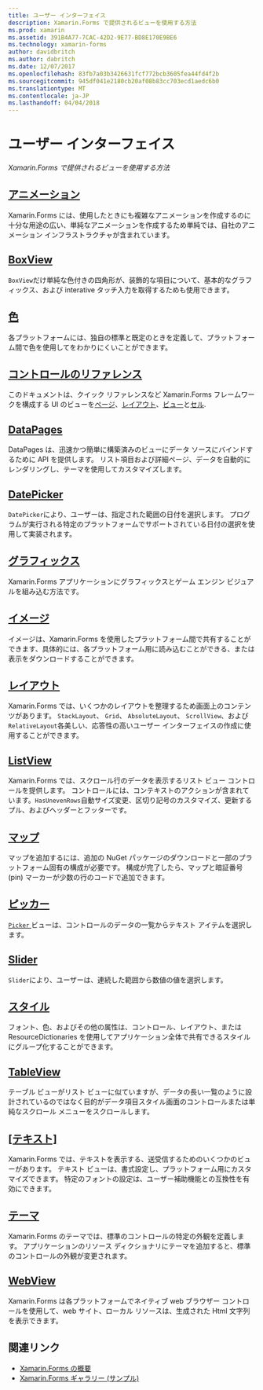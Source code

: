 ```yaml
---
title: ユーザー インターフェイス
description: Xamarin.Forms で提供されるビューを使用する方法
ms.prod: xamarin
ms.assetid: 391B4A77-7CAC-42D2-9E77-BD8E170E9BE6
ms.technology: xamarin-forms
author: davidbritch
ms.author: dabritch
ms.date: 12/07/2017
ms.openlocfilehash: 83fb7a03b3426631fcf772bcb3605fea44fd4f2b
ms.sourcegitcommit: 945df041e2180cb20af08b83cc703ecd1aedc6b0
ms.translationtype: MT
ms.contentlocale: ja-JP
ms.lasthandoff: 04/04/2018
---
```

# <a name="user-interface"></a>ユーザー インターフェイス

_Xamarin.Forms で提供されるビューを使用する方法_

## <a name="animationanimationindexmd"></a>[アニメーション](animation/index.md)

Xamarin.Forms には、使用したときにも複雑なアニメーションを作成するのに十分な用途の広い、単純なアニメーションを作成するため単純では、自社のアニメーション インフラストラクチャが含まれています。

## <a name="boxviewboxviewmd"></a>[BoxView](boxview.md)

`BoxView`だけ単純な色付きの四角形が、装飾的な項目について、基本的なグラフィックス、および interative タッチ入力を取得するためも使用できます。

## <a name="colorscolorsmd"></a>[色](colors.md)

各プラットフォームには、独自の標準と既定のときを定義して、プラットフォーム間で色を使用してをわかりにくいことができます。

## <a name="controls-referencecontrolsindexmd"></a>[コントロールのリファレンス](controls/index.md)

このドキュメントは、クイック リファレンスなど Xamarin.Forms フレームワークを構成する UI のビューを[ページ](~/xamarin-forms/user-interface/controls/pages.md)、[レイアウト](~/xamarin-forms/user-interface/controls/layouts.md)、[ビュー](~/xamarin-forms/user-interface/controls/views.md)と[セル](~/xamarin-forms/user-interface/controls/cells.md).

## <a name="datapagesdatapagesindexmd"></a>[DataPages](datapages/index.md)

DataPages は、迅速かつ簡単に構築済みのビューにデータ ソースにバインドするために API を提供します。 リスト項目および詳細ページ、データを自動的にレンダリングし、テーマを使用してカスタマイズします。

## <a name="datepickerdatepickermd"></a>[DatePicker](datepicker.md)

`DatePicker`により、ユーザーは、指定された範囲の日付を選択します。 プログラムが実行される特定のプラットフォームでサポートされている日付の選択を使用して実装されます。

## <a name="graphicsgraphicsindexmd"></a>[グラフィックス](graphics/index.md)

Xamarin.Forms アプリケーションにグラフィックスとゲーム エンジン ビジュアルを組み込む方法です。

## <a name="imagesimagesmd"></a>[イメージ](images.md)

イメージは、Xamarin.Forms を使用したプラットフォーム間で共有することができます、具体的には、各プラットフォーム用に読み込むことができる、または表示をダウンロードすることができます。

## <a name="layoutslayoutsindexmd"></a>[レイアウト](layouts/index.md)

Xamarin.Forms では、いくつかのレイアウトを整理するため画面上のコンテンツがあります。 `StackLayout`、 `Grid`、 `AbsoluteLayout`、 `ScrollView`、および`RelativeLayout`各美しい、応答性の高いユーザー インターフェイスの作成に使用することができます。

## <a name="listviewlistviewindexmd"></a>[ListView](listview/index.md)

Xamarin.Forms では、スクロール行のデータを表示するリスト ビュー コントロールを提供します。 コントロールには、コンテキストのアクションが含まれています。`HasUnevenRows`自動サイズ変更、区切り記号のカスタマイズ、更新するプル、およびヘッダーとフッターです。

## <a name="mapsmapmd"></a>[マップ](map.md)

マップを追加するには、追加の NuGet パッケージのダウンロードと一部のプラットフォーム固有の構成が必要です。 構成が完了したら、マップと暗証番号 (pin) マーカーが少数の行のコードで追加できます。

## <a name="pickerpickerindexmd"></a>[ピッカー](picker/index.md)

[ `Picker` ](https://developer.xamarin.com/api/type/Xamarin.Forms.Picker/)ビューは、コントロールのデータの一覧からテキスト アイテムを選択します。

## <a name="sliderslidermd"></a>[Slider](slider.md)

`Slider`により、ユーザーは、連続した範囲から数値の値を選択します。

## <a name="stylesstylesindexmd"></a>[スタイル](styles/index.md)

フォント、色、およびその他の属性は、コントロール、レイアウト、または ResourceDictionaries を使用してアプリケーション全体で共有できるスタイルにグループ化することができます。

## <a name="tableviewtableviewmd"></a>[TableView](tableview.md)

テーブル ビューがリスト ビューに似ていますが、データの長い一覧のように設計されているのではなく目的がデータ項目スタイル画面のコントロールまたは単純なスクロール メニューをスクロールします。

## <a name="texttextindexmd"></a>[[テキスト]](text/index.md)

Xamarin.Forms では、テキストを表示する、送受信するためのいくつかのビューがあります。 テキスト ビューは、書式設定し、プラットフォーム用にカスタマイズできます。 特定のフォントの設定は、ユーザー補助機能との互換性を有効にできます。

## <a name="themesthemesindexmd"></a>[テーマ](themes/index.md)

Xamarin.Forms のテーマでは、標準のコントロールの特定の外観を定義します。 アプリケーションのリソース ディクショナリにテーマを追加すると、標準のコントロールの外観が変更されます。

## <a name="webviewwebviewmd"></a>[WebView](webview.md)

Xamarin.Forms は各プラットフォームでネイティブ web ブラウザー コントロールを使用して、web サイト、ローカル リソースは、生成された Html 文字列を表示できます。


## <a name="related-links"></a>関連リンク

- [Xamarin.Forms の概要](~/xamarin-forms/get-started/introduction-to-xamarin-forms.md)
- [Xamarin.Forms ギャラリー (サンプル)](https://developer.xamarin.com/samples/FormsGallery/)
